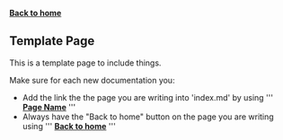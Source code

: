 [__Back to home__](index.md)

## Template Page

This is a template page to include things.

Make sure for each new documentation you:
- Add the link the the page you are writing into 'index.md' by using ''' [__Page Name__](filename.md) '''
- Always have the "Back to home" button on the page you are writing using ''' [__Back to home__](index.md) '''

